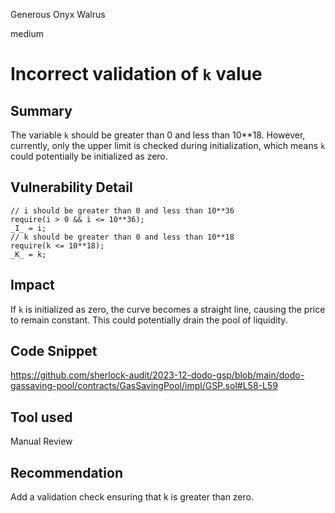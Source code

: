 Generous Onyx Walrus

medium

# Incorrect validation of `k` value

## Summary
The variable `k` should be greater than 0 and less than 10**18. However, currently, only the upper limit is checked during initialization, which means `k` could potentially be initialized as zero.

## Vulnerability Detail
```solidity
// i should be greater than 0 and less than 10**36
require(i > 0 && i <= 10**36);
_I_ = i;
// k should be greater than 0 and less than 10**18
require(k <= 10**18);
_K_ = k;
```

## Impact
If `k` is initialized as zero, the curve becomes a straight line, causing the price to remain constant. This could potentially drain the pool of liquidity.

## Code Snippet
https://github.com/sherlock-audit/2023-12-dodo-gsp/blob/main/dodo-gassaving-pool/contracts/GasSavingPool/impl/GSP.sol#L58-L59

## Tool used

Manual Review

## Recommendation
Add a validation check ensuring that k is greater than zero.